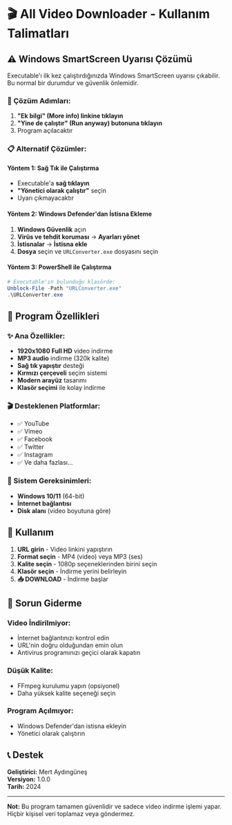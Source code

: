 # 🎬 All Video Downloader - Kullanım Talimatları

## ⚠️ Windows SmartScreen Uyarısı Çözümü

Executable'ı ilk kez çalıştırdığınızda Windows SmartScreen uyarısı çıkabilir. Bu normal bir durumdur ve güvenlik önlemidir.

### 🔧 Çözüm Adımları:

1. **"Ek bilgi" (More info) linkine tıklayın**
2. **"Yine de çalıştır" (Run anyway) butonuna tıklayın**
3. Program açılacaktır

### 📋 Alternatif Çözümler:

#### Yöntem 1: Sağ Tık ile Çalıştırma
- Executable'a **sağ tıklayın**
- **"Yönetici olarak çalıştır"** seçin
- Uyarı çıkmayacaktır

#### Yöntem 2: Windows Defender'dan İstisna Ekleme
1. **Windows Güvenlik** açın
2. **Virüs ve tehdit koruması** → **Ayarları yönet**
3. **İstisnalar** → **İstisna ekle**
4. **Dosya** seçin ve `URLConverter.exe` dosyasını seçin

#### Yöntem 3: PowerShell ile Çalıştırma
```powershell
# Executable'ın bulunduğu klasörde:
Unblock-File -Path "URLConverter.exe"
.\URLConverter.exe
```

## 🎯 Program Özellikleri

### ✨ Ana Özellikler:
- **1920x1080 Full HD** video indirme
- **MP3 audio** indirme (320k kalite)
- **Sağ tık yapıştır** desteği
- **Kırmızı çerçeveli** seçim sistemi
- **Modern arayüz** tasarımı
- **Klasör seçimi** ile kolay indirme

### 🎬 Desteklenen Platformlar:
- ✅ YouTube
- ✅ Vimeo
- ✅ Facebook
- ✅ Twitter
- ✅ Instagram
- ✅ Ve daha fazlası...

### 📁 Sistem Gereksinimleri:
- **Windows 10/11** (64-bit)
- **İnternet bağlantısı**
- **Disk alanı** (video boyutuna göre)

## 🚀 Kullanım

1. **URL girin** - Video linkini yapıştırın
2. **Format seçin** - MP4 (video) veya MP3 (ses)
3. **Kalite seçin** - 1080p seçeneklerinden birini seçin
4. **Klasör seçin** - İndirme yerini belirleyin
5. **📥 DOWNLOAD** - İndirme başlar

## 🔧 Sorun Giderme

### Video İndirilmiyor:
- İnternet bağlantınızı kontrol edin
- URL'nin doğru olduğundan emin olun
- Antivirus programınızı geçici olarak kapatın

### Düşük Kalite:
- FFmpeg kurulumu yapın (opsiyonel)
- Daha yüksek kalite seçeneği seçin

### Program Açılmıyor:
- Windows Defender'dan istisna ekleyin
- Yönetici olarak çalıştırın

## 📞 Destek

**Geliştirici:** Mert Aydıngüneş  
**Versiyon:** 1.0.0  
**Tarih:** 2024

---

**Not:** Bu program tamamen güvenlidir ve sadece video indirme işlemi yapar. Hiçbir kişisel veri toplamaz veya göndermez.


